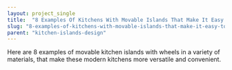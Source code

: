 ```yaml
---
layout: project_single
title:  "8 Examples Of Kitchens With Movable Islands That Make It Easy To Change The Layout"
slug: "8-examples-of-kitchens-with-movable-islands-that-make-it-easy-to-change-the-layout"
parent: "kitchen-islands-design"
---
```

Here are 8 examples of movable kitchen islands with wheels in a variety of materials, that make these modern kitchens more versatile and convenient.